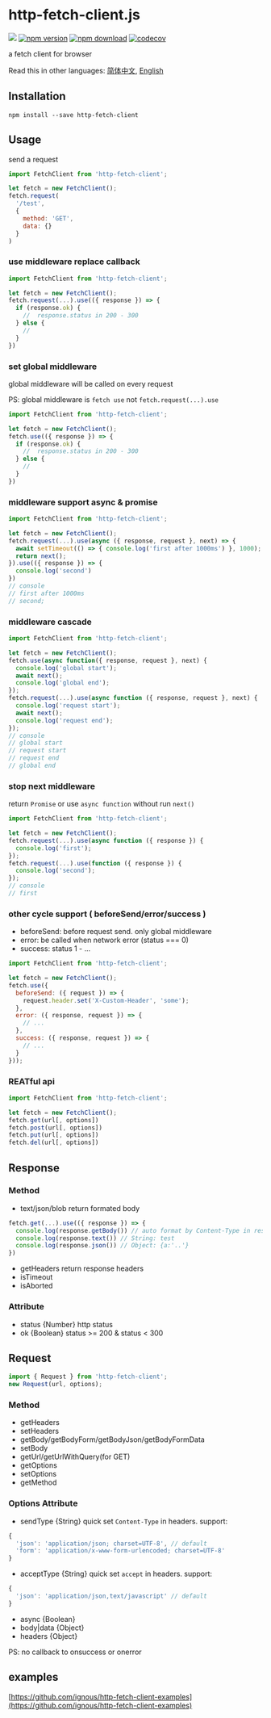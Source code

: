 # http-fetch-client.js
[![](https://img.shields.io/travis/ignous/http-fetch-client.svg)](https://travis-ci.org/ignous/http-fetch-client)
[![npm version](https://img.shields.io/npm/v/http-fetch-client.svg?maxAge=3600)](https://www.npmjs.org/package/http-fetch-client)
[![npm download](https://img.shields.io/npm/dm/http-fetch-client.svg?maxAge=3600)](https://www.npmjs.org/package/http-fetch-client)
[![codecov](https://codecov.io/gh/ignous/http-fetch-client/branch/master/graph/badge.svg)](https://codecov.io/gh/ignous/http-fetch-client)

a fetch client for browser

Read this in other languages: [简体中文](README.md), [English](README.es.md)

## Installation
```
npm install --save http-fetch-client
```

## Usage
send a request
```js
import FetchClient from 'http-fetch-client';

let fetch = new FetchClient();
fetch.request(
  '/test',
  {
    method: 'GET',
    data: {}
  }
)
```

### use middleware replace callback
```js
import FetchClient from 'http-fetch-client';

let fetch = new FetchClient();
fetch.request(...).use(({ response }) => {
  if (response.ok) {
    //  response.status in 200 - 300
  } else {
    //
  }
})
```

### set global middleware
global middleware will be called on every request

PS: global middleware is `fetch use` not `fetch.request(...).use`
```js
import FetchClient from 'http-fetch-client';

let fetch = new FetchClient();
fetch.use(({ response }) => {
  if (response.ok) {
    //  response.status in 200 - 300
  } else {
    //
  }
})
```

### middleware support async & promise
```js
import FetchClient from 'http-fetch-client';

let fetch = new FetchClient();
fetch.request(...).use(async ({ response, request }, next) => {
  await setTimeout(() => { console.log('first after 1000ms') }, 1000);
  return next();
}).use(({ response }) => {
  console.log('second')
})
// console
// first after 1000ms
// second;
```

### middleware cascade
```js
import FetchClient from 'http-fetch-client';

let fetch = new FetchClient();
fetch.use(async function({ response, request }, next) {
  console.log('global start');
  await next();
  console.log('global end');
});
fetch.request(...).use(async function ({ response, request }, next) {
  console.log('request start');
  await next();
  console.log('request end');
});
// console
// global start
// request start
// request end
// global end
```

### stop next middleware
return `Promise` or use `async function` without run `next()`
```js
import FetchClient from 'http-fetch-client';

let fetch = new FetchClient();
fetch.request(...).use(async function ({ response }) {
  console.log('first');
});
fetch.request(...).use(function ({ response }) {
  console.log('second');
});
// console
// first
```

### other cycle support ( beforeSend/error/success )
- beforeSend: before request send. only global middleware
- error: be called when network error (status === 0)
- success: status 1 - ...

```js
import FetchClient from 'http-fetch-client';

let fetch = new FetchClient();
fetch.use({
  beforeSend: ({ request }) => {
    request.header.set('X-Custom-Header', 'some');
  },
  error: ({ response, request }) => {
    // ...
  },
  success: ({ response, request }) => {
    // ...
  }
}));
```

### REATful api
```js
import FetchClient from 'http-fetch-client';

let fetch = new FetchClient();
fetch.get(url[, options])
fetch.post(url[, options])
fetch.put(url[, options])
fetch.del(url[, options])
```


## Response
### Method
- text/json/blob
return formated body
```js
fetch.get(...).use(({ response }) => {
  console.log(response.getBody()) // auto format by Content-Type in response's header
  console.log(response.text()) // String: test
  console.log(response.json()) // Object: {a:'..'}
})
```
- getHeaders
return response headers
- isTimeout
- isAborted

### Attribute
- status {Number} http status
- ok {Boolean} status >= 200 & status < 300

## Request
```js
import { Request } from 'http-fetch-client';
new Request(url, options);
```

### Method
- getHeaders
- setHeaders
- getBody/getBodyForm/getBodyJson/getBodyFormData
- setBody
- getUrl/getUrlWithQuery(for GET)
- getOptions
- setOptions
- getMethod

### Options Attribute
- sendType {String} quick set `Content-Type` in headers.
support:
``` js
{
  'json': 'application/json; charset=UTF-8', // default
  'form': 'application/x-www-form-urlencoded; charset=UTF-8'
}
```

- acceptType {String} quick set `accept` in headers.
support:
``` js
{
  'json': 'application/json,text/javascript' // default
}
```

- async {Boolean}
- body|data {Object}
- headers {Object}

PS: no callback to onsuccess or onerror

## examples
[https://github.com/ignous/http-fetch-client-examples](https://github.com/ignous/http-fetch-client-examples)
